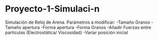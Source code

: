# Proyecto-1-Simulaci-n
Simulación de Reloj de Arena.
Parámetros a modificar:
-Tamaño Granos
-Tamaño apertura
-Forma apertura
-Forma Granos
-Añadir Fuerzas entre partículas (Electrostática/ Viscosidad)
-Variar posición inicial
